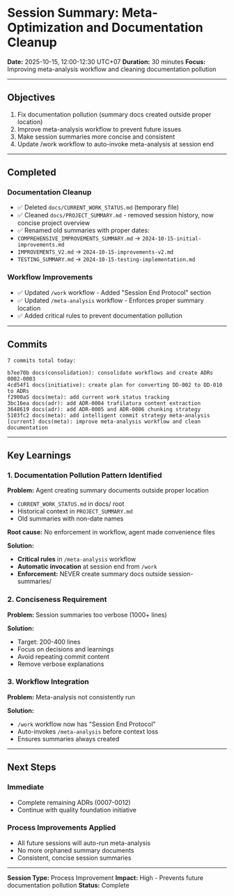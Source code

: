 # Session Summary: Meta-Optimization and Documentation Cleanup

**Date:** 2025-10-15, 12:00-12:30 UTC+07
**Duration:** 30 minutes
**Focus:** Improving meta-analysis workflow and cleaning documentation pollution

---

## Objectives

1. Fix documentation pollution (summary docs created outside proper location)
2. Improve meta-analysis workflow to prevent future issues
3. Make session summaries more concise and consistent
4. Update /work workflow to auto-invoke meta-analysis at session end

---

## Completed

### Documentation Cleanup

- ✅ Deleted `docs/CURRENT_WORK_STATUS.md` (temporary file)
- ✅ Cleaned `docs/PROJECT_SUMMARY.md` - removed session history, now concise project overview
- ✅ Renamed old summaries with proper dates:
- `COMPREHENSIVE_IMPROVEMENTS_SUMMARY.md` → `2024-10-15-initial-improvements.md`
- `IMPROVEMENTS_V2.md` → `2024-10-15-improvements-v2.md`
- `TESTING_SUMMARY.md` → `2024-10-15-testing-implementation.md`

### Workflow Improvements

- ✅ Updated `/work` workflow - Added "Session End Protocol" section
- ✅ Updated `/meta-analysis` workflow - Enforces proper summary location
- ✅ Added critical rules to prevent documentation pollution

---

## Commits

```text
7 commits total today:

b7ee70b docs(consolidation): consolidate workflows and create ADRs 0002-0003
4cd54f1 docs(initiative): create plan for converting DD-002 to DD-010 to ADRs
f2900a5 docs(meta): add current work status tracking
3bc16ea docs(adr): add ADR-0004 trafilatura content extraction
3648619 docs(adr): add ADR-0005 and ADR-0006 chunking strategy
5103fc2 docs(meta): add intelligent commit strategy meta-analysis
[current] docs(meta): improve meta-analysis workflow and clean documentation
```

---

## Key Learnings

### 1. Documentation Pollution Pattern Identified

**Problem:** Agent creating summary documents outside proper location

- `CURRENT_WORK_STATUS.md` in docs/ root
- Historical context in `PROJECT_SUMMARY.md`
- Old summaries with non-date names

**Root cause:** No enforcement in workflow, agent made convenience files

**Solution:**

- **Critical rules** in `/meta-analysis` workflow
- **Automatic invocation** at session end from `/work`
- **Enforcement:** NEVER create summary docs outside session-summaries/

### 2. Conciseness Requirement

**Problem:** Session summaries too verbose (1000+ lines)

**Solution:**

- Target: 200-400 lines
- Focus on decisions and learnings
- Avoid repeating commit content
- Remove verbose explanations

### 3. Workflow Integration

**Problem:** Meta-analysis not consistently run

**Solution:**

- `/work` workflow now has "Session End Protocol"
- Auto-invokes `/meta-analysis` before context loss
- Ensures summaries always created

---

## Next Steps

### Immediate

- Complete remaining ADRs (0007-0012)
- Continue with quality foundation initiative

### Process Improvements Applied

- All future sessions will auto-run meta-analysis
- No more orphaned summary documents
- Consistent, concise session summaries

---

**Session Type:** Process Improvement
**Impact:** High - Prevents future documentation pollution
**Status:** Complete
